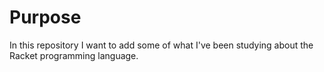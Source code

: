 # Purpose

In this repository I want to add some of what I've been studying about the Racket programming language.
